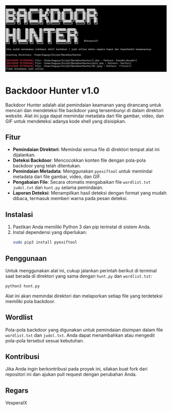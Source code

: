 <div align="center">
<img src="https://raw.githubusercontent.com/VesperaIX/BackdoorHunter/refs/heads/main/hi.png">
</div>

# Backdoor Hunter v1.0

Backdoor Hunter adalah alat pemindaian keamanan yang dirancang untuk mencari dan mendeteksi file backdoor yang tersembunyi di dalam direktori website. Alat ini juga dapat memindai metadata dari file gambar, video, dan GIF untuk mendeteksi adanya kode shell yang disisipkan.

## Fitur

- **Pemindaian Direktori**: Memindai semua file di direktori tempat alat ini dijalankan.
- **Deteksi Backdoor**: Mencocokkan konten file dengan pola-pola backdoor yang telah ditentukan.
- **Pemindaian Metadata**: Menggunakan `pyexiftool` untuk memindai metadata dari file gambar, video, dan GIF.
- **Pengabaian File**: Secara otomatis mengabaikan file `wordlist.txt`  `judol.txt` dan `hunt.py` selama pemindaian.
- **Laporan Deteksi**: Menampilkan hasil deteksi dengan format yang mudah dibaca, termasuk memberi warna pada pesan deteksi.

## Instalasi

1. Pastikan Anda memiliki Python 3 dan pip terinstal di sistem Anda.
2. Instal dependensi yang diperlukan:
   ```bash
   sudo pip3 install pyexiftool
   ```

## Penggunaan

Untuk menggunakan alat ini, cukup jalankan perintah berikut di terminal saat berada di direktori yang sama dengan `hunt.py` dan `wordlist.txt`:

```bash
python3 hunt.py
```

Alat ini akan memindai direktori dan melaporkan setiap file yang terdeteksi memiliki pola backdoor.

## Wordlist

Pola-pola backdoor yang digunakan untuk pemindaian disimpan dalam file `wordlist.txt` dan `judol.txt`. Anda dapat menambahkan atau mengedit pola-pola tersebut sesuai kebutuhan.

## Kontribusi

Jika Anda ingin berkontribusi pada proyek ini, silakan buat fork dari repositori ini dan ajukan pull request dengan perubahan Anda.

## Regars

VesperaIX
